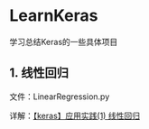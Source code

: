 # LearnKeras

学习总结Keras的一些具体项目

## 1. 线性回归

文件：LinearRegression.py

详解：[【keras】应用实践(1) 线性回归](https://blog.csdn.net/weixin_42818402/article/details/104321446)

